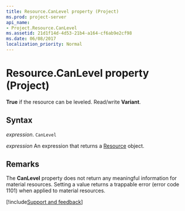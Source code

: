 ```yaml
---
title: Resource.CanLevel property (Project)
ms.prod: project-server
api_name:
- Project.Resource.CanLevel
ms.assetid: 21d1f14d-4d53-21b4-a164-cf6ab9e2cf98
ms.date: 06/08/2017
localization_priority: Normal
---
```



# Resource.CanLevel property (Project)

 **True** if the resource can be leveled. Read/write **Variant**.


## Syntax

_expression_. `CanLevel`

 _expression_ An expression that returns a [Resource](./Project.Resource.md) object.


## Remarks

The  **CanLevel** property does not return any meaningful information for material resources. Setting a value returns a trappable error (error code 1101) when applied to material resources.

[!include[Support and feedback](~/includes/feedback-boilerplate.md)]